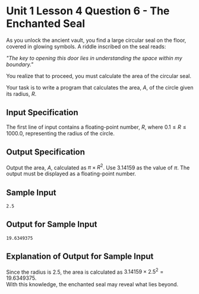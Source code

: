 # Unit 1 Lesson 4 Question 6 - The Enchanted Seal  

As you unlock the ancient vault, you find a large circular seal on the floor, covered in glowing symbols. A riddle inscribed on the seal reads:  

*"The key to opening this door lies in understanding the space within my boundary."*  

You realize that to proceed, you must calculate the area of the circular seal.  

Your task is to write a program that calculates the area, $A$, of the circle given its radius, $R$.  

## Input Specification  

The first line of input contains a floating-point number, $R$, where $0.1 \leq R \leq 1000.0$, representing the radius of the circle.  

## Output Specification  

Output the area, *A*, calculated as $\pi \times R^2$. Use $3.14159$ as the value of $\pi$. The output must be displayed as a floating-point number.  

## Sample Input

```
2.5
```

## Output for Sample Input

```
19.6349375
```

## Explanation of Output for Sample Input  

Since the radius is $2.5$, the area is calculated as $3.14159 \times 2.5^2 = 19.6349375$.  
With this knowledge, the enchanted seal may reveal what lies beyond.